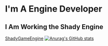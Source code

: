 # I'm A Engine Developer
## I Am Working the Shady Engine 
[ShadyGameEngine](https://user-images.githubusercontent.com/87243559/183516810-c0e9ec37-88b9-46fe-a47e-e1f0ac983333.png)
[![Anurag's GitHub stats](https://github-readme-stats.vercel.app/api?username=anuraghazra)](https://github.com/anuraghazra/github-readme-stats)
